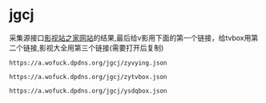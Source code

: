 # jgcj
采集源接口[影视站之家网站](https://www.yszzq.com/tags/xmlcjjk/)的结果,最后给v影用下面的第一个链接，给tvbox用第二个链接,影视大全用第三个链接(需要打开后复制)
```
https://a.wofuck.dpdns.org/jgcj/zyvying.json
```
```
https://a.wofuck.dpdns.org/jgcj/zytvbox.json
```
```
https://a.wofuck.dpdns.org/jgcj/ysdqbox.json
```
